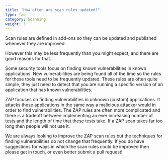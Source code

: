 ```yaml
---
title: "How often are scan rules updated?"
type: faq
category: Scanning
weight: 3
---
```


Scan rules are defined in add-ons so they can be updated and published whenever they are improved.

However this may be less frequently than you might expect, and there are good reasons for that.

Some security tools focus on finding known vulnerabilities in known applications.
New vulnerabilities are being found all of the time so the rules for these tools need to be frequently updated.
These rules are often quite simple, they just need to detect that you are running a specific version of an application that has known vulnerabilities.

ZAP focuses on finding vulnerabilities in unknown (custom) applications.
It attacks these applications in the same way a malicious attacker would in order to find vulnerabilities.
The ZAP rules are often more complicated and there is a tradeoff between implementing an ever increasing number of tests and the length of time that these tests take.
If a ZAP scan takes far too long then people will not use it.

We are always looking to improve the ZAP scan rules but the techniques for finding vulnerabilities do not change that frequently.
If you do have suggestions for ways in which the scan rules could be improved then please get in touch, or even better submit a pull request!
